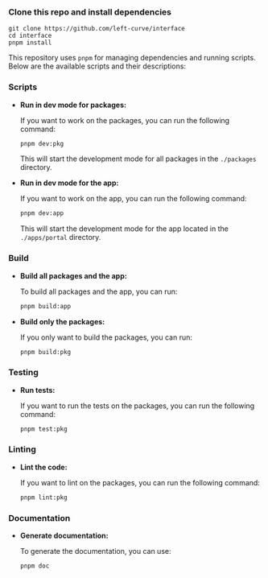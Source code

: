 
### Clone this repo and install dependencies

```shell
git clone https://github.com/left-curve/interface
cd interface
pnpm install
```

This repository uses `pnpm` for managing dependencies and running scripts. Below are the available scripts and their descriptions:

### Scripts

- **Run in dev mode for packages:**

  If you want to work on the packages, you can run the following command:

  ```sh
  pnpm dev:pkg
  ```

  This will start the development mode for all packages in the `./packages` directory.

- **Run in dev mode for the app:**

  If you want to work on the app, you can run the following command:

  ```sh
  pnpm dev:app
  ```

  This will start the development mode for the app located in the `./apps/portal` directory.

### Build

- **Build all packages and the app:**

  To build all packages and the app, you can run:

  ```sh
  pnpm build:app
  ```

- **Build only the packages:**

  If you only want to build the packages, you can run:

  ```sh
  pnpm build:pkg
  ```

### Testing

- **Run tests:**

  If you want to run the tests on the packages, you can run the following command:

  ```sh
  pnpm test:pkg
  ```

### Linting

- **Lint the code:**

  If you want to lint on the packages, you can run the following command:

  ```sh
  pnpm lint:pkg
  ```

### Documentation

- **Generate documentation:**

  To generate the documentation, you can use:

  ```sh
  pnpm doc
  ```
